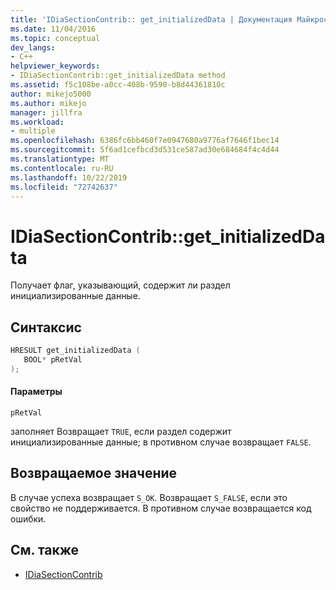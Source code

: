 ```yaml
---
title: 'IDiaSectionContrib:: get_initializedData | Документация Майкрософт'
ms.date: 11/04/2016
ms.topic: conceptual
dev_langs:
- C++
helpviewer_keywords:
- IDiaSectionContrib::get_initializedData method
ms.assetid: f5c108be-a0cc-408b-9590-b8d44361810c
author: mikejo5000
ms.author: mikejo
manager: jillfra
ms.workload:
- multiple
ms.openlocfilehash: 6386fc6bb460f7e0947680a9776af7646f1bec14
ms.sourcegitcommit: 5f6ad1cefbcd3d531ce587ad30e684684f4c4d44
ms.translationtype: MT
ms.contentlocale: ru-RU
ms.lasthandoff: 10/22/2019
ms.locfileid: "72742637"
---
```

# <a name="idiasectioncontribget_initializeddata"></a>IDiaSectionContrib::get_initializedData
Получает флаг, указывающий, содержит ли раздел инициализированные данные.

## <a name="syntax"></a>Синтаксис

```C++
HRESULT get_initializedData ( 
   BOOL* pRetVal
);
```

#### <a name="parameters"></a>Параметры
 `pRetVal`

заполняет Возвращает `TRUE`, если раздел содержит инициализированные данные; в противном случае возвращает `FALSE`.

## <a name="return-value"></a>Возвращаемое значение
 В случае успеха возвращает `S_OK`. Возвращает `S_FALSE`, если это свойство не поддерживается. В противном случае возвращается код ошибки.

## <a name="see-also"></a>См. также
- [IDiaSectionContrib](../../debugger/debug-interface-access/idiasectioncontrib.md)